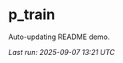 # p_train

Auto-updating README demo.

<!--START_SECTION:status-->
_Last run: 2025-09-07 13:21 UTC_
<!--END_SECTION:status-->




































































































































































































































































































































































































































